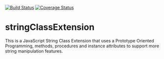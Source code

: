 [![Build Status](https://travis-ci.org/andela-efortune/stringClassExtension.svg?branch=develop)](https://travis-ci.org/andela-efortune/stringClassExtension)
[![Coverage Status](https://coveralls.io/repos/github/andela-efortune/stringClassExtension/badge.svg)](https://coveralls.io/github/andela-efortune/stringClassExtension)
# stringClassExtension
This is a JavaScript String Class Extension that uses a Prototype Oriented Programming, methods, procedures and instance attributes to support more string manipulation features.
